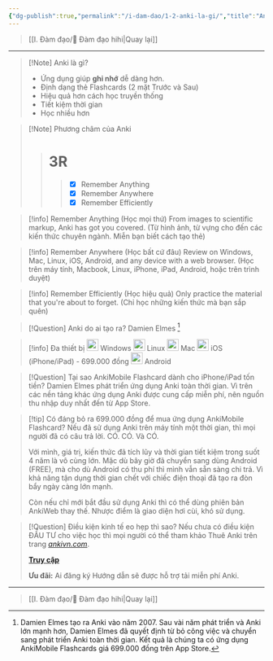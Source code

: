 ```yaml
---
{"dg-publish":true,"permalink":"/i-dam-dao/1-2-anki-la-gi/","title":"Anki là gì?","noteIcon":""}
---
```


> [[I. Đàm đạo/💬 Đàm đạo hihi\|Quay lại]]
___


> [!Note] Anki là gì? 
>- Ứng dụng giúp **ghi nhớ** dễ dàng hơn.
>- Định dạng thẻ Flashcards (2 mặt Trước và Sau)
>- Hiệu quả hơn cách học truyền thống
>- Tiết kiệm thời gian
>- Học nhiều hơn


> [!Note] Phương châm của Anki
>> # 3R
>>> - [x] Remember Anything
>>> - [x] Remember Anywhere
>>> - [x] Remember Efficiently


> [!info] Remember Anything (Học mọi thứ)
> From images to scientific markup, Anki has got you covered.
> (Từ hình ảnh, từ vựng cho đến các kiến thức chuyên ngành. Miễn bạn biết cách tạo thẻ)


> [!info] Remember Anywhere (Học bất cứ đâu)
> Review on Windows, Mac, Linux, iOS, Android, and any device with a web browser.
> (Học trên máy tính, Macbook, Linux, iPhone, iPad, Android, hoặc trên trình duyệt)


> [!info] Remember Efficiently (Học hiệu quả)
> Only practice the material that you're about to forget.
> (Chỉ học những kiến thức mà bạn sắp quên)


> [!Question] Anki do ai tạo ra?
> Damien Elmes [^1]


> [!info] Đa thiết bị
> <img src="https://i.imgur.com/q5hGSTK.png" width="23"> Windows
> <img src="https://i.imgur.com/EwFqxVo.png" width="23"> Linux
> <img src="https://i.imgur.com/tZ2aark.png" width="23"> Mac 
> <img src="https://i.imgur.com/tZ2aark.png" width="23"> iOS (iPhone/iPad) - 699.000 đồng
> <img src="https://i.imgur.com/d0Lr8Pg.png" width="23"> Android


> [!Question] Tại sao AnkiMobile Flashcard dành cho iPhone/iPad tốn tiền?
> Damien Elmes phát triển ứng dụng Anki toàn thời gian. Vì trên các nền tảng khác ứng dụng Anki được cung cấp miễn phí, nên nguồn thu nhập duy nhất đến từ App Store.


> [!tip] Có đáng bỏ ra 699.000 đồng để mua ứng dụng AnkiMobile Flashcard?
> Nếu đã sử dụng Anki trên máy tính một thời gian, thì mọi người đã có câu trả lời. CÓ. CÓ. Và CÓ.
>
> Với mình, giá trị, kiến thức đã tích lũy và thời gian tiết kiệm trong suốt 4 năm là vô cùng lớn. Mặc dù bây giờ đã chuyển sang dùng Android (FREE), mà cho dù Android có thu phí thì mình vẫn sẵn sàng chi trả. Vì khả năng tận dụng thời gian chết với chiếc điện thoại đã tạo ra đòn bẩy ngày càng lớn mạnh. 
>
> Còn nếu chỉ mới bắt đầu sử dụng Anki thì có thể dùng phiên bản AnkiWeb thay thế. Nhược điểm là giao diện hơi cùi, khó sử dụng.


> [!Question] Điều kiện kinh tế eo hẹp thì sao?
> Nếu chưa có điều kiện ĐẦU TƯ cho việc học thì mọi người có thể tham khảo Thuê Anki trên trang [*ankivn.com*](https://ankivn.com/).
> 
> [**Truy cập**](https://ankivn.com/thue-anki/)
>
> **Ưu đãi:** Ai đăng ký Hướng dẫn sẽ được hỗ trợ tải miễn phí Anki.


[^1]: Damien Elmes tạo ra Anki vào năm 2007. Sau vài năm phát triển và Anki lớn mạnh hơn, Damien Elmes đã quyết định từ bỏ công việc và chuyển sang phát triển Anki toàn thời gian. Kết quả là chúng ta có ứng dụng AnkiMobile Flashcards giá 699.000 đồng trên App Store.

___
> [[I. Đàm đạo/💬 Đàm đạo hihi\|Quay lại]]